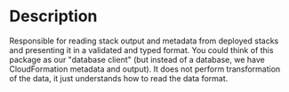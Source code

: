 # Description

Responsible for reading stack output and metadata from deployed stacks and presenting it in a validated and typed format.
You could think of this package as our "database client" (but instead of a database, we have CloudFormation metadata and output).
It does not perform transformation of the data, it just understands how to read the data format.
